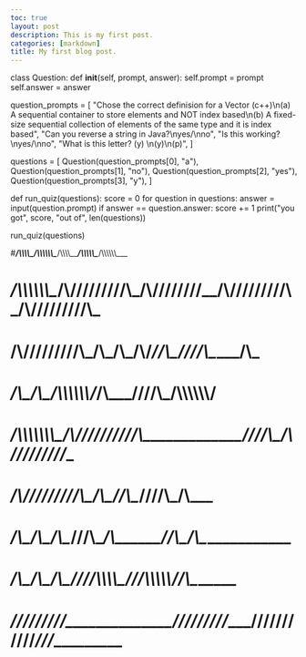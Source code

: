 ```yaml
---
toc: true
layout: post
description: This is my first post.
categories: [markdown]
title: My first blog post.
---
```


class Question:
     def __init__(self, prompt, answer):
          self.prompt = prompt
          self.answer = answer

question_prompts = [
     "Chose the correct definision for a Vector (c++)\n(a) A sequential container to store elements and NOT index based\n(b) A fixed-size sequential collection of elements of the same type and it is index based",
     "Can you reverse a string in Java?\nyes/\nno",
     "Is this working? \nyes/\nno",
     "What is this letter? (y) \n(y)\n(p)",
]

questions = [
     Question(question_prompts[0], "a"),
     Question(question_prompts[1], "no"),
     Question(question_prompts[2], "yes"),
     Question(question_prompts[3], "y"),
]

def run_quiz(questions):
     score = 0
     for question in questions:
          answer = input(question.prompt)
          if answer == question.answer:
               score += 1
     print("you got", score, "out of", len(questions))

run_quiz(questions)

#_____/\\\\\\\\\_____/\\\\\\\\\\\\\__________/\\\\\\\\\_____/\\\\\\\\\\\____/\\\\\\\\\\\\\___        
# ___/\\\\\\\\\\\\\__\/\\\/////////\\\_____/\\\////////____/\\\/////////\\\_\/\\\/////////\\\_       
#  __/\\\/////////\\\_\/\\\_______\/\\\___/\\\/____________\//\\\______\///__\/\\\_______\/\\\_      
#   _\/\\\_______\/\\\_\/\\\\\\\\\\\\\/___/\\\_______________\////\\\_________\/\\\\\\\\\\\\\/__     
#    _\/\\\\\\\\\\\\\\\_\/\\\/////////____\/\\\__________________\////\\\______\/\\\/////////____    
#     _\/\\\/////////\\\_\/\\\_____________\//\\\____________________\////\\\___\/\\\_____________   
#      _\/\\\_______\/\\\_\/\\\______________\///\\\___________/\\\______\//\\\__\/\\\_____________  
#       _\/\\\_______\/\\\_\/\\\________________\////\\\\\\\\\_\///\\\\\\\\\\\/___\/\\\_____________ 
#        _\///________\///__\///____________________\/////////____\///////////_____\///______________
